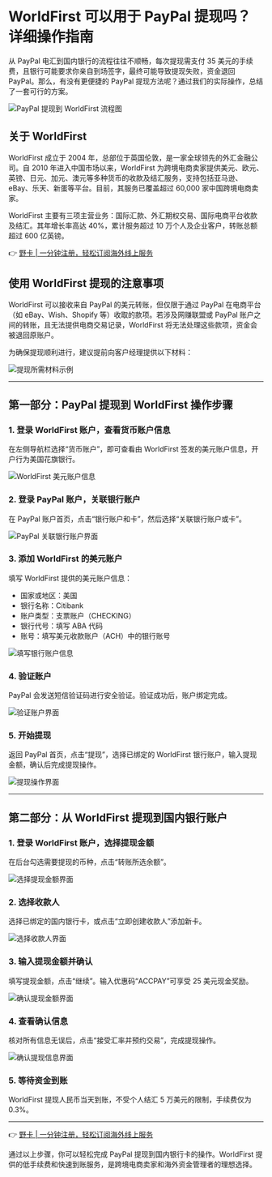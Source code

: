 # WorldFirst 可以用于 PayPal 提现吗？详细操作指南

从 PayPal 电汇到国内银行的流程往往不顺畅，每次提现需支付 35 美元的手续费，且银行可能要求你亲自到场签字，最终可能导致提现失败，资金退回 PayPal。那么，有没有更便捷的 PayPal 提现方法呢？通过我们的实际操作，总结了一套可行的方案。

![PayPal 提现到 WorldFirst 流程图](https://bbtdd.com/wp-content/uploads/img/43829592.webp)

## 关于 WorldFirst

WorldFirst 成立于 2004 年，总部位于英国伦敦，是一家全球领先的外汇金融公司。自 2010 年进入中国市场以来，WorldFirst 为跨境电商卖家提供美元、欧元、英镑、日元、加元、澳元等多种货币的收款及结汇服务，支持包括亚马逊、eBay、乐天、新蛋等平台。目前，其服务已覆盖超过 60,000 家中国跨境电商卖家。

WorldFirst 主要有三项主营业务：国际汇款、外汇期权交易、国际电商平台收款及结汇。其年增长率高达 40%，累计服务超过 10 万个人及企业客户，转账总额超过 600 亿英镑。

👉 [野卡 | 一分钟注册，轻松订阅海外线上服务](https://bbtdd.com/yeka)

## 使用 WorldFirst 提现的注意事项

WorldFirst 可以接收来自 PayPal 的美元转账，但仅限于通过 PayPal 在电商平台（如 eBay、Wish、Shopify 等）收取的款项。若涉及网赚联盟或 PayPal 账户之间的转账，且无法提供电商交易记录，WorldFirst 将无法处理这些款项，资金会被退回原账户。

为确保提现顺利进行，建议提前向客户经理提供以下材料：

![提现所需材料示例](https://bbtdd.com/wp-content/uploads/img/08431703494.webp)

---

## 第一部分：PayPal 提现到 WorldFirst 操作步骤

### 1. 登录 WorldFirst 账户，查看货币账户信息

在左侧导航栏选择“货币账户”，即可查看由 WorldFirst 签发的美元账户信息，开户行为美国花旗银行。

![WorldFirst 美元账户信息](https://bbtdd.com/wp-content/uploads/img/77128387.webp)

### 2. 登录 PayPal 账户，关联银行账户

在 PayPal 账户首页，点击“银行账户和卡”，然后选择“关联银行账户或卡”。

![PayPal 关联银行账户界面](https://bbtdd.com/wp-content/uploads/img/559609266.webp)

### 3. 添加 WorldFirst 的美元账户

填写 WorldFirst 提供的美元账户信息：
- 国家或地区：美国
- 银行名称：Citibank
- 账户类型：支票账户（CHECKING）
- 银行代号：填写 ABA 代码
- 账号：填写美元收款账户（ACH）中的银行账号

![填写银行账户信息](https://bbtdd.com/wp-content/uploads/img/303777595788.webp)

### 4. 验证账户

PayPal 会发送短信验证码进行安全验证。验证成功后，账户绑定完成。

![验证账户界面](https://bbtdd.com/wp-content/uploads/img/03218448836916.webp)

### 5. 开始提现

返回 PayPal 首页，点击“提现”，选择已绑定的 WorldFirst 银行账户，输入提现金额，确认后完成提现操作。

![提现操作界面](https://bbtdd.com/wp-content/uploads/img/8093404091726.webp)

---

## 第二部分：从 WorldFirst 提现到国内银行账户

### 1. 登录 WorldFirst 账户，选择提现金额

在后台勾选需要提现的币种，点击“转账所选余额”。

![选择提现金额界面](https://bbtdd.com/wp-content/uploads/img/699707439139.webp)

### 2. 选择收款人

选择已绑定的国内银行卡，或点击“立即创建收款人”添加新卡。

![选择收款人界面](https://bbtdd.com/wp-content/uploads/img/673191532884.webp)

### 3. 输入提现金额并确认

填写提现金额，点击“继续”。输入优惠码“ACCPAY”可享受 25 美元现金奖励。

![确认提现金额界面](https://bbtdd.com/wp-content/uploads/img/560166341240.webp)

### 4. 查看确认信息

核对所有信息无误后，点击“接受汇率并预约交易”，完成提现操作。

![确认提现信息界面](https://bbtdd.com/wp-content/uploads/img/3005723683915040.webp)

### 5. 等待资金到账

WorldFirst 提现人民币当天到账，不受个人结汇 5 万美元的限制，手续费仅为 0.3%。

---

👉 [野卡 | 一分钟注册，轻松订阅海外线上服务](https://bbtdd.com/yeka)

通过以上步骤，你可以轻松完成 PayPal 提现到国内银行卡的操作。WorldFirst 提供的低手续费和快速到账服务，是跨境电商卖家和海外资金管理者的理想选择。